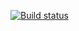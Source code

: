 [![Build status](https://ci.appveyor.com/api/projects/status/s2vk7nk8s8cd0t6y?svg=true)](https://ci.appveyor.com/project/immun4ik/forms-2)
